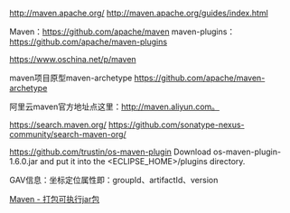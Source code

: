 http://maven.apache.org/
http://maven.apache.org/guides/index.html

Maven：https://github.com/apache/maven
maven-plugins：https://github.com/apache/maven-plugins


https://www.oschina.net/p/maven


maven项目原型maven-archetype
https://github.com/apache/maven-archetype


阿里云maven官方地址点这里：http://maven.aliyun.com。

https://search.maven.org/
https://github.com/sonatype-nexus-community/search-maven-org/


https://github.com/trustin/os-maven-plugin
Download os-maven-plugin-1.6.0.jar and put it into the <ECLIPSE_HOME>/plugins directory.



GAV信息：坐标定位属性即：groupId、artifactId、version


[Maven - 打包可执行jar包](https://www.jianshu.com/p/0d85d0539b1a)


